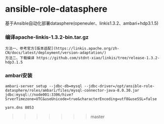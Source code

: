 # ansible-role-datasphere
基于Ansible自动化部署datasphere(openeuler、linkis1.3.2、ambari+hdp3.1.5)
### 编译apache-linkis-1.3.2-bin.tar.gz
```text
方法一、参考官方[版本适配](https://linkis.apache.org/zh-CN/docs/latest/deployment/version-adaptation/)
方法二、下载编译 https://github.com/stdnt-xiao/linkis/tree/release-1.3.2-hdp3.1.5
```

### ambari安装
```text
ambari-server setup --jdbc-db=mysql --jdbc-driver=/opt/ansible-role-datasphere/roles/ambari/files/mysql-connector-java-8.0.30.jar
jdbc:mysql://node001:3306/hive?SrverTimezone=UTC&useUnicode=true&characterEncoding=utf8&useSSL=false

yarn.dns 8053
```
>>>>>>> master
